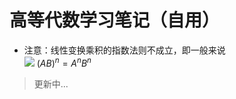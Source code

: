 高等代数学习笔记（自用）
====
* 注意：线性变换乘积的指数法则不成立，即一般来说<br>
![](https://latex.codecogs.com/gif.latex?(AB)^n=A^nB^n)
$(AB)^n=A^nB^n$
>更新中...


